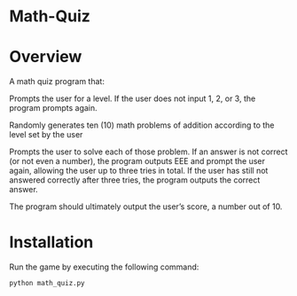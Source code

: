 # Math-Quiz


# Overview
A math quiz program that:

Prompts the user for a level. If the user does not input 1, 2, or 3, the program prompts again.

Randomly generates ten (10) math problems of addition according to the level set by the user

Prompts the user to solve each of those problem. If an answer is not correct (or not even a number), the program outputs EEE and prompt the user again, allowing the user up to three tries in total. If the user has still not answered correctly after three tries, the program outputs the correct answer.

The program should ultimately output the user’s score, a number out of 10.


# Installation
Run the game by executing the following command:

```bash
python math_quiz.py
